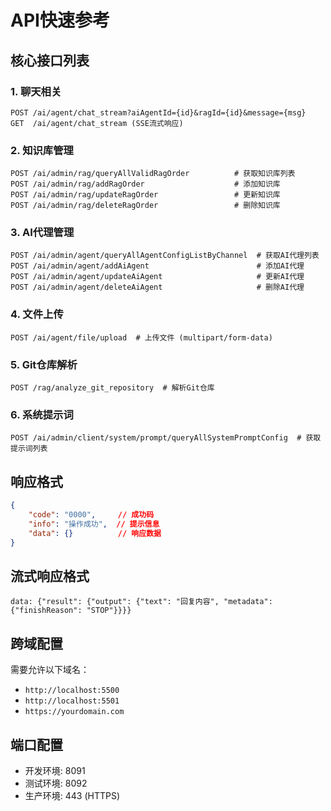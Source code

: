 # API快速参考

## 核心接口列表

### 1. 聊天相关
```
POST /ai/agent/chat_stream?aiAgentId={id}&ragId={id}&message={msg}
GET  /ai/agent/chat_stream (SSE流式响应)
```

### 2. 知识库管理
```
POST /ai/admin/rag/queryAllValidRagOrder          # 获取知识库列表
POST /ai/admin/rag/addRagOrder                    # 添加知识库
POST /ai/admin/rag/updateRagOrder                 # 更新知识库
POST /ai/admin/rag/deleteRagOrder                 # 删除知识库
```

### 3. AI代理管理
```
POST /ai/admin/agent/queryAllAgentConfigListByChannel  # 获取AI代理列表
POST /ai/admin/agent/addAiAgent                        # 添加AI代理
POST /ai/admin/agent/updateAiAgent                     # 更新AI代理
POST /ai/admin/agent/deleteAiAgent                     # 删除AI代理
```

### 4. 文件上传
```
POST /ai/agent/file/upload  # 上传文件 (multipart/form-data)
```

### 5. Git仓库解析
```
POST /rag/analyze_git_repository  # 解析Git仓库
```

### 6. 系统提示词
```
POST /ai/admin/client/system/prompt/queryAllSystemPromptConfig  # 获取提示词列表
```

## 响应格式
```json
{
    "code": "0000",     // 成功码
    "info": "操作成功",  // 提示信息
    "data": {}          // 响应数据
}
```

## 流式响应格式
```
data: {"result": {"output": {"text": "回复内容", "metadata": {"finishReason": "STOP"}}}}
```

## 跨域配置
需要允许以下域名：
- `http://localhost:5500`
- `http://localhost:5501`
- `https://yourdomain.com`

## 端口配置
- 开发环境: 8091
- 测试环境: 8092
- 生产环境: 443 (HTTPS)

